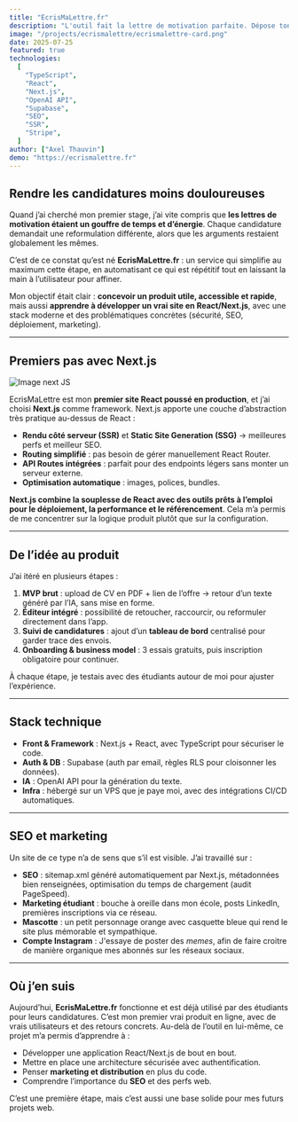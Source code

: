 ```yaml
---
title: "EcrisMaLettre.fr"
description: "L'outil fait la lettre de motivation parfaite. Dépose ton CV, colle le lien de l’offre, personnalise, et postule en un clin d’œil."
image: "/projects/ecrismalettre/ecrismalettre-card.png"
date: 2025-07-25
featured: true
technologies:
  [
    "TypeScript",
    "React",
    "Next.js",
    "OpenAI API",
    "Supabase",
    "SEO",
    "SSR",
    "Stripe",
  ]
author: ["Axel Thauvin"]
demo: "https://ecrismalettre.fr"
---
```


## Rendre les candidatures moins douloureuses

Quand j’ai cherché mon premier stage, j’ai vite compris que **les lettres de motivation étaient un gouffre de temps et d’énergie**. Chaque candidature demandait une reformulation différente, alors que les arguments restaient globalement les mêmes.

C’est de ce constat qu’est né **EcrisMaLettre.fr** : un service qui simplifie au maximum cette étape, en automatisant ce qui est répétitif tout en laissant la main à l’utilisateur pour affiner.

Mon objectif était clair : **concevoir un produit utile, accessible et rapide**, mais aussi **apprendre à développer un vrai site en React/Next.js**, avec une stack moderne et des problématiques concrètes (sécurité, SEO, déploiement, marketing).

---

## Premiers pas avec Next.js

![Image next JS](https://leblogduwebmaster.fr/data/medias/newtjs_logo.jpg)

EcrisMaLettre est mon **premier site React poussé en production**, et j’ai choisi **Next.js** comme framework. Next.js apporte une couche d’abstraction très pratique au-dessus de React :

- **Rendu côté serveur (SSR)** et **Static Site Generation (SSG)** → meilleures perfs et meilleur SEO.
- **Routing simplifié** : pas besoin de gérer manuellement React Router.
- **API Routes intégrées** : parfait pour des endpoints légers sans monter un serveur externe.
- **Optimisation automatique** : images, polices, bundles.

**Next.js combine la souplesse de React avec des outils prêts à l’emploi pour le déploiement, la performance et le référencement**. Cela m’a permis de me concentrer sur la logique produit plutôt que sur la configuration.

---

## De l’idée au produit

J’ai itéré en plusieurs étapes :

1. **MVP brut** : upload de CV en PDF + lien de l’offre → retour d’un texte généré par l’IA, sans mise en forme.
2. **Éditeur intégré** : possibilité de retoucher, raccourcir, ou reformuler directement dans l’app.
3. **Suivi de candidatures** : ajout d’un **tableau de bord** centralisé pour garder trace des envois.
4. **Onboarding & business model** : 3 essais gratuits, puis inscription obligatoire pour continuer.

À chaque étape, je testais avec des étudiants autour de moi pour ajuster l’expérience.

---

## Stack technique

- **Front & Framework** : Next.js + React, avec TypeScript pour sécuriser le code.
- **Auth & DB** : Supabase (auth par email, règles RLS pour cloisonner les données).
- **IA** : OpenAI API pour la génération du texte.
- **Infra** : hébergé sur un VPS que je paye moi, avec des intégrations CI/CD automatiques.

---

## SEO et marketing

Un site de ce type n’a de sens que s’il est visible. J’ai travaillé sur :

- **SEO** : sitemap.xml généré automatiquement par Next.js, métadonnées bien renseignées, optimisation du temps de chargement (audit PageSpeed).
- **Marketing étudiant** : bouche à oreille dans mon école, posts LinkedIn, premières inscriptions via ce réseau.
- **Mascotte** : un petit personnage orange avec casquette bleue qui rend le site plus mémorable et sympathique.
- **Compte Instagram** : J'essaye de poster des _memes_, afin de faire croitre de manière organique mes abonnés sur les réseaux sociaux.

---

## Où j’en suis

Aujourd’hui, **EcrisMaLettre.fr** fonctionne et est déjà utilisé par des étudiants pour leurs candidatures. C’est mon premier vrai produit en ligne, avec de vrais utilisateurs et des retours concrets. Au-delà de l’outil en lui-même, ce projet m’a permis d’apprendre à :

- Développer une application React/Next.js de bout en bout.
- Mettre en place une architecture sécurisée avec authentification.
- Penser **marketing et distribution** en plus du code.
- Comprendre l’importance du **SEO** et des perfs web.

C’est une première étape, mais c’est aussi une base solide pour mes futurs projets web.
